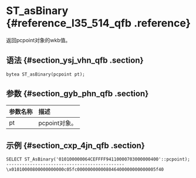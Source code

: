 # ST\_asBinary {#reference_l35_514_qfb .reference}

返回pcpoint对象的wkb值。

## 语法 {#section_ysj_vhn_qfb .section}

```
bytea ST_asBinary(pcpoint pt);
```

## 参数 {#section_gyb_phn_qfb .section}

|参数名称|描述|
|:---|:-|
|pt|pcpoint对象。|

## 示例 {#section_cxp_4jn_qfb .section}

```
SELECT ST_AsBinary('010100000064CEFFFF94110000703000000400'::pcpoint);
---------------------------------------------
\x01010000800000000000c05fc000000000008046400000000000005f40
```

